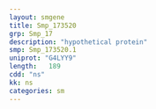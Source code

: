 ```yaml
---
layout: smgene
title: Smp_173520
grp: Smp_17
description: "hypothetical protein"
smp: Smp_173520.1
uniprot: "G4LYY9"
length:   189
cdd: "ns"
kk: ns
categories: sm
---
```

